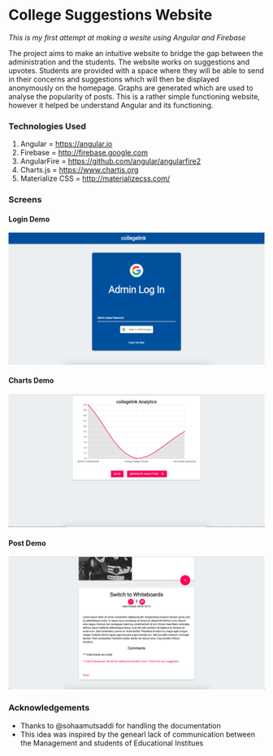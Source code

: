 # College Suggestions Website #

*This is my first attempt at making a wesite using Angular and Firebase*

The project aims to make an intuitive website to bridge the gap between the administration and the students. The website works on suggestions and upvotes. Students are provided with a space where they will be able to send in their concerns and suggestions which will then be displayed anonymously on the homepage. Graphs are generated which are used to analyse the popularity of posts. This is a rather simple functioning website, however it helped be understand Angular and its functioning.



### Technologies Used ###
1. Angular         = https://angular.io
2. Firebase        = http://firebase.google.com
3. AngularFire     = https://github.com/angular/angularfire2
4. Charts.js       = https://www.chartjs.org
5. Materialize CSS = http://materializecss.com/


### Screens ###
#### Login Demo ####
![](./Documentation/SS/login.png)

#### Charts Demo ####
![](./Documentation/SS/analytics.png)

#### Post Demo ####
![](./Documentation/SS/detailed%20view.png)

### Acknowledgements ###
* Thanks to @sohaamutsaddi for handling the documentation
* This idea was inspired by the genearl lack of communication between the Management and students of Educational Institues 


